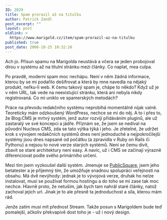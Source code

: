 ```yaml
---
ID: 2029
title: Spam prorazil až na titulku
author: Patrick Zandl
post_excerpt: ""
layout: post
oldlink: >
  https://www.marigold.cz/item/spam-prorazil-az-na-titulku
published: true
post_date: 2006-10-25 10:32:26
---
```

<texy>	<p>Ach jo. Přísun spamu na Marigolda neustává a včera se jeden probojoval dírou v systému až na titulní stránku mezi články. Co naplat, mea culpa. </p>
	<p>Po pravdě, moderní spam moc nechápu. Není v něm žádná informace, kterou by se mi podařilo dešifrovat a která by mne navedla na nějaký produkt, neřku-li web. K čemu takový spam je, chápe to někdo? Když už je v něm URL, tak vede na neexistující stránku, která ani nebyla nikdy registrovaná. Co mi uniklo ve spamerských metodách?</p>
	<p>Práce na převodu redakčního systému neprobíhá momentálně nijak valně. Teoreticky mám odzkoušený WordPress, nechce se mi do něj. A to i přes to, že Blog:CMS je mrtvý systém, jenž autor rozvíjí přidáváním pluginů, ale už zastaralý ve své koncepci a jádře. Přiznám se, že jsem se nedíval na původní Nucleus CMS, zda se tato výtka týká i jeho. Je zřetelné, že udržet krok s vývojem redakčních systémů dnes není jednoduché a nejpokročilejší systémy jsou dnes napsané od počátku (a zpravidla v Ruby on Rails či Pythonu) a nejsou to nové verze starých systémů. Není se čemu divit, zbavit se staré architektury není easy. A navíc, už i CMS se začínají výrazně diferenciovat podle svého primárního určení. </p>
	<p>Mezi tím jsem vyzkoušel další systém. Jmenuje se <a href="http://www.boxesandarrows.com/">PublicSquare</a>, jsem jeho betatester a je příjemný tím, že umožňuje snadnou spolupráci veřejnosti na obsahu. Má dvě nevýhody: jednak je to vývojová verze, druhak ho nelze instalovat, musí se používat formou hostingu a do toho se mi zase tak moc nechce. Hlavně proto, že netuším, jak bych tam nahrál staré články, natož zachoval jejich url. Jinak je to ale přesně ta jednoduchost a síla, kterou mám rád. </p>
	<p>Jenže zatím musí mít přednost Stream. Takže posun s Marigoldem bude teď pomalejší, ačkoliv překvapivě dost toho je - už i nový design.
</p>